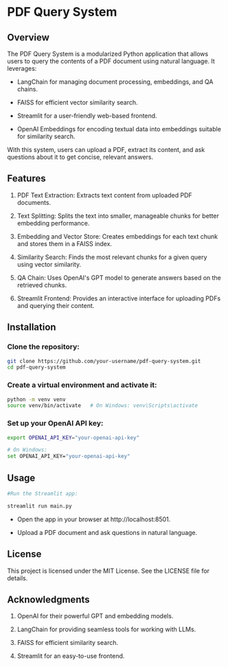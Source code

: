 # PDF Query System

## Overview

The PDF Query System is a modularized Python application that allows users to query the contents of a PDF document using natural language. It leverages:

- LangChain for managing document processing, embeddings, and QA chains.

- FAISS for efficient vector similarity search.

- Streamlit for a user-friendly web-based frontend.

- OpenAI Embeddings for encoding textual data into embeddings suitable for similarity search.

With this system, users can upload a PDF, extract its content, and ask questions about it to get concise, relevant answers.

## Features

1) PDF Text Extraction: Extracts text content from uploaded PDF documents.

2) Text Splitting: Splits the text into smaller, manageable chunks for better embedding performance.

3) Embedding and Vector Store: Creates embeddings for each text chunk and stores them in a FAISS index.

4) Similarity Search: Finds the most relevant chunks for a given query using vector similarity.

5) QA Chain: Uses OpenAI's GPT model to generate answers based on the retrieved chunks.

6) Streamlit Frontend: Provides an interactive interface for uploading PDFs and querying their content.

## Installation

### Clone the repository:

``` bash 
git clone https://github.com/your-username/pdf-query-system.git
cd pdf-query-system 
```

### Create a virtual environment and activate it:

``` bash 
python -m venv venv
source venv/bin/activate   # On Windows: venv\Scripts\activate
```

### Set up your OpenAI API key:

```bash
export OPENAI_API_KEY="your-openai-api-key"   

# On Windows: 
set OPENAI_API_KEY="your-openai-api-key"
```

## Usage

```bash
#Run the Streamlit app:

streamlit run main.py
```

- Open the app in your browser at http://localhost:8501.

- Upload a PDF document and ask questions in natural language.



## License

This project is licensed under the MIT License. See the LICENSE file for details.

## Acknowledgments

1) OpenAI for their powerful GPT and embedding models.

2) LangChain for providing seamless tools for working with LLMs.

3) FAISS for efficient similarity search.

4) Streamlit for an easy-to-use frontend.


